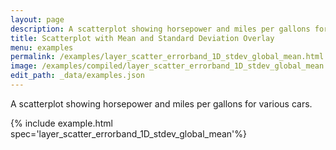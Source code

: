 ```yaml
---
layout: page
description: A scatterplot showing horsepower and miles per gallons for various cars.
title: Scatterplot with Mean and Standard Deviation Overlay
menu: examples
permalink: /examples/layer_scatter_errorband_1D_stdev_global_mean.html
image: /examples/compiled/layer_scatter_errorband_1D_stdev_global_mean.png
edit_path: _data/examples.json
---
```


A scatterplot showing horsepower and miles per gallons for various cars.

{% include example.html spec='layer_scatter_errorband_1D_stdev_global_mean'%}
